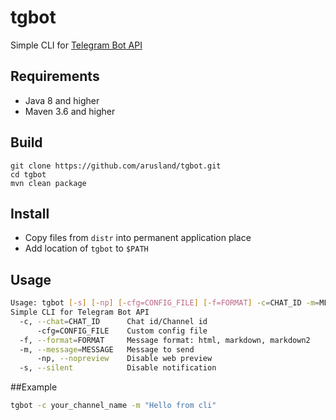 # tgbot
Simple CLI for [Telegram Bot API](https://core.telegram.org/bots/api)

## Requirements
* Java 8 and higher
* Maven 3.6 and higher

## Build
```
git clone https://github.com/arusland/tgbot.git
cd tgbot
mvn clean package
```
## Install
* Copy files from `distr` into permanent application place
* Add location of `tgbot` to `$PATH`

## Usage
```bash
Usage: tgbot [-s] [-np] [-cfg=CONFIG_FILE] [-f=FORMAT] -c=CHAT_ID -m=MESSAGE
Simple CLI for Telegram Bot API
  -c, --chat=CHAT_ID      Chat id/Channel id
      -cfg=CONFIG_FILE    Custom config file
  -f, --format=FORMAT     Message format: html, markdown, markdown2
  -m, --message=MESSAGE   Message to send
      -np, --nopreview    Disable web preview
  -s, --silent            Disable notification
```

##Example
```bash
tgbot -c your_channel_name -m "Hello from cli"
```
